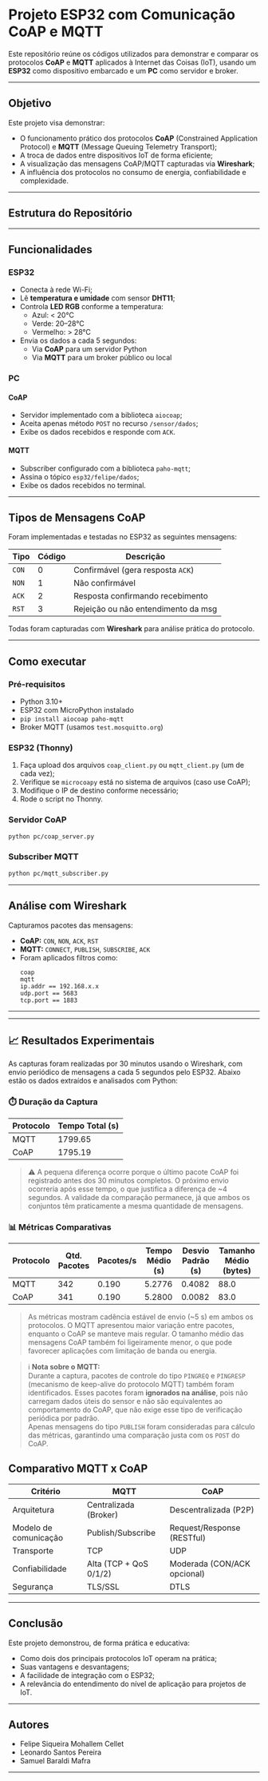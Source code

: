 #  Projeto ESP32 com Comunicação CoAP e MQTT

Este repositório reúne os códigos utilizados para demonstrar e comparar os protocolos **CoAP** e **MQTT** aplicados à Internet das Coisas (IoT), usando um **ESP32** como dispositivo embarcado e um **PC** como servidor e broker.

---

## Objetivo

Este projeto visa demonstrar:
- O funcionamento prático dos protocolos **CoAP** (Constrained Application Protocol) e **MQTT** (Message Queuing Telemetry Transport);
- A troca de dados entre dispositivos IoT de forma eficiente;
- A visualização das mensagens CoAP/MQTT capturadas via **Wireshark**;
- A influência dos protocolos no consumo de energia, confiabilidade e complexidade.

---

##  Estrutura do Repositório



---

##  Funcionalidades

###  ESP32
- Conecta à rede Wi-Fi;
- Lê **temperatura e umidade** com sensor **DHT11**;
- Controla **LED RGB** conforme a temperatura:
  - Azul: < 20°C
  - Verde: 20–28°C
  - Vermelho: > 28°C
- Envia os dados a cada 5 segundos:
  - Via **CoAP** para um servidor Python
  - Via **MQTT** para um broker público ou local

###  PC

#### CoAP
- Servidor implementado com a biblioteca `aiocoap`;
- Aceita apenas método `POST` no recurso `/sensor/dados`;
- Exibe os dados recebidos e responde com `ACK`.

#### MQTT
- Subscriber configurado com a biblioteca `paho-mqtt`;
- Assina o tópico `esp32/felipe/dados`;
- Exibe os dados recebidos no terminal.

---

##  Tipos de Mensagens CoAP

Foram implementadas e testadas no ESP32 as seguintes mensagens:

| Tipo      | Código | Descrição                              |
|-----------|--------|----------------------------------------|
| `CON`     | 0      | Confirmável (gera resposta `ACK`)       |
| `NON`     | 1      | Não confirmável                        |
| `ACK`     | 2      | Resposta confirmando recebimento       |
| `RST`     | 3      | Rejeição ou não entendimento da msg    |

Todas foram capturadas com **Wireshark** para análise prática do protocolo.

---

##  Como executar

###  Pré-requisitos
- Python 3.10+
- ESP32 com MicroPython instalado
- `pip install aiocoap paho-mqtt`
- Broker MQTT (usamos `test.mosquitto.org`)

###  ESP32 (Thonny)
1. Faça upload dos arquivos `coap_client.py` ou `mqtt_client.py` (um de cada vez);
2. Verifique se `microcoapy` está no sistema de arquivos (caso use CoAP);
3. Modifique o IP de destino conforme necessário;
4. Rode o script no Thonny.

### Servidor CoAP
```bash
python pc/coap_server.py
```

###  Subscriber MQTT
```bash
python pc/mqtt_subscriber.py
```

---

##  Análise com Wireshark

Capturamos pacotes das mensagens:
- **CoAP:** `CON`, `NON`, `ACK`, `RST`
- **MQTT:** `CONNECT`, `PUBLISH`, `SUBSCRIBE`, `ACK`
- Foram aplicados filtros como:
  ```
  coap
  mqtt
  ip.addr == 192.168.x.x
  udp.port == 5683
  tcp.port == 1883
  ```

---

---

## 📈 Resultados Experimentais

As capturas foram realizadas por 30 minutos usando o Wireshark, com envio periódico de mensagens a cada 5 segundos pelo ESP32. Abaixo estão os dados extraídos e analisados com Python:

### ⏱️ Duração da Captura

| Protocolo | Tempo Total (s) |
|-----------|-----------------|
| MQTT      | 1799.65         |
| CoAP      | 1795.19         |

> ⚠️ A pequena diferença ocorre porque o último pacote CoAP foi registrado antes dos 30 minutos completos. O próximo envio ocorreria após esse tempo, o que justifica a diferença de ~4 segundos. A validade da comparação permanece, já que ambos os conjuntos têm praticamente a mesma quantidade de mensagens.

### 📊 Métricas Comparativas

| Protocolo | Qtd. Pacotes | Pacotes/s | Tempo Médio (s) | Desvio Padrão (s) | Tamanho Médio (bytes) |
|-----------|--------------|-----------|------------------|--------------------|------------------------|
| MQTT      | 342          | 0.190     | 5.2776           | 0.4082             | 88.0                   |
| CoAP      | 341          | 0.190     | 5.2800           | 0.0082             | 83.0                   |

> As métricas mostram cadência estável de envio (~5 s) em ambos os protocolos. O MQTT apresentou maior variação entre pacotes, enquanto o CoAP se manteve mais regular. O tamanho médio das mensagens CoAP também foi ligeiramente menor, o que pode favorecer aplicações com limitação de banda ou energia.

> ℹ️ **Nota sobre o MQTT:**  
> Durante a captura, pacotes de controle do tipo `PINGREQ` e `PINGRESP` (mecanismo de keep-alive do protocolo MQTT) também foram identificados. Esses pacotes foram **ignorados na análise**, pois não carregam dados úteis do sensor e não são equivalentes ao comportamento do CoAP, que não exige esse tipo de verificação periódica por padrão.  
> Apenas mensagens do tipo `PUBLISH` foram consideradas para cálculo das métricas, garantindo uma comparação justa com os `POST` do CoAP.




## Comparativo MQTT x CoAP

| Critério                    | MQTT                                | CoAP                               |
|----------------------------|--------------------------------------|-------------------------------------|
| Arquitetura                | Centralizada (Broker)                | Descentralizada (P2P)              |
| Modelo de comunicação      | Publish/Subscribe                    | Request/Response (RESTful)         |
| Transporte                 | TCP                                  | UDP                                 |
| Confiabilidade             | Alta (TCP + QoS 0/1/2)                | Moderada (CON/ACK opcional)        |
| Segurança                  | TLS/SSL                              | DTLS                                |



---

##  Conclusão

Este projeto demonstrou, de forma prática e educativa:
- Como dois dos principais protocolos IoT operam na prática;
- Suas vantagens e desvantagens;
- A facilidade de integração com o ESP32;
- A relevância do entendimento do nível de aplicação para projetos de IoT.

---

##  Autores

- Felipe Siqueira Mohallem Cellet  
- Leonardo Santos Pereira  
- Samuel Baraldi Mafra  

---


